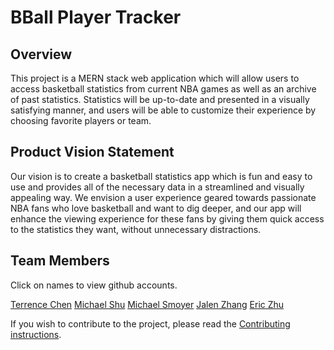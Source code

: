 # BBall Player Tracker

## Overview
This project is a MERN stack web application which will allow users to access basketball statistics from current NBA games as well as an archive of past statistics. Statistics will be up-to-date and presented in a visually satisfying manner, and users will be able to customize their experience by choosing favorite players or team. 

## Product Vision Statement
Our vision is to create a basketball statistics app which is fun and easy to use and provides all of the necessary data in a streamlined and visually appealing way. We envision a user experience geared towards passionate NBA fans who love basketball and want to dig deeper, and our app will enhance the viewing experience for these fans by giving them quick access to the statistics they want, without unnecessary distractions.

## Team Members
Click on names to view github accounts.

[Terrence Chen](https://github.com/tchen0125)
[Michael Shu](https://github.com/michael-shu)
[Michael Smoyer](https://github.com/mksmoyer)
[Jalen Zhang](https://github.com/jialinzhang010)
[Eric Zhu](https://github.com/Erikccc)

If you wish to contribute to the project, please read the [Contributing instructions](./CONTRIBUTING.md).

